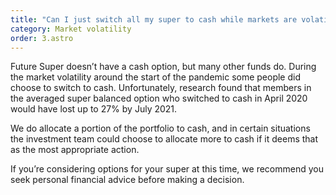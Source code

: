 ```yaml
---
title: "Can I just switch all my super to cash while markets are volatile? "
category: Market volatility
order: 3.astro
---
```


Future Super doesn’t have a cash option, but many other funds do. During the market volatility around the start of the pandemic some people did choose to switch to cash. Unfortunately, research found that members in the averaged super balanced option who switched to cash in April 2020 would have lost up to 27% by July 2021.

We do allocate a portion of the portfolio to cash, and in certain situations the investment team could choose to allocate more to cash if it deems that as the most appropriate action.

If you’re considering options for your super at this time, we recommend you seek personal financial advice before making a decision.
